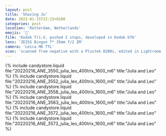 ```yaml
---
layout: post
title: 'Shaving Ju'
date: 2022-01-15T22:23+0100
categories: post
location: 'Rotterdam, Netherlands'
emojis: '🔞'
film: 'Kodak Tri-X, pushed 2 stops, developed in Kodak D76'
lens: 'ZEISS Biogon T* 35mm f/2 ZM'
camera: 'Leica M6 TTL'
scan: 'scanned from negative with a Plustek 8200i, edited in Lightroom'
---
```


{% include candystore.liquid file:"20220216_ANE_3550_julia_leo_400trix_1600_m6" title:"Julia and Leo" %}
{% include candystore.liquid file:"20220216_ANE_3552_julia_leo_400trix_1600_m6" title:"Julia and Leo" %}
{% include candystore.liquid file:"20220216_ANE_3558_julia_leo_400trix_1600_m6" title:"Julia and Leo" %}
{% include candystore.liquid file:"20220216_ANE_3563_julia_leo_400trix_1600_m6" title:"Julia and Leo" %}
{% include candystore.liquid file:"20220216_ANE_3572_julia_leo_400trix_1600_m6" title:"Julia and Leo" %}
{% include candystore.liquid file:"20220216_ANE_3573_julia_leo_400trix_1600_m6" title:"Julia and Leo" %}
